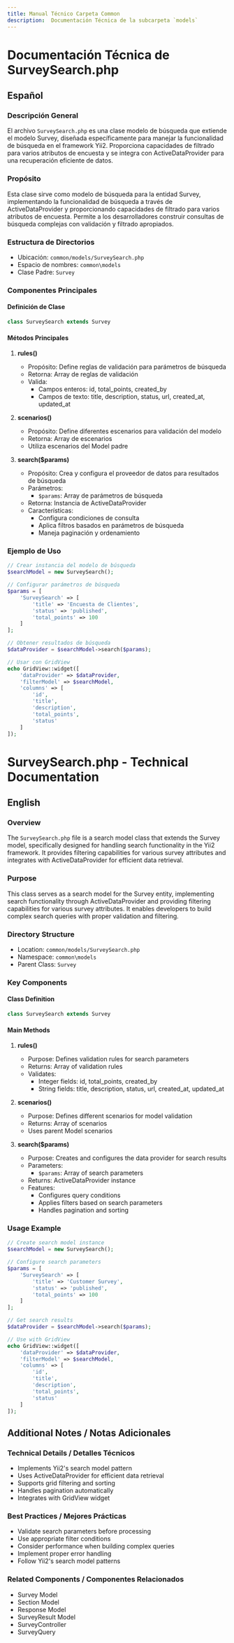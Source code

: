 ```yaml
---
title: Manual Técnico Carpeta Common
description:  Documentación Técnica de la subcarpeta `models`
---
```


# Documentación Técnica de SurveySearch.php

## Español

### Descripción General
El archivo `SurveySearch.php` es una clase modelo de búsqueda que extiende el modelo Survey, diseñada específicamente para manejar la funcionalidad de búsqueda en el framework Yii2. Proporciona capacidades de filtrado para varios atributos de encuesta y se integra con ActiveDataProvider para una recuperación eficiente de datos.

### Propósito
Esta clase sirve como modelo de búsqueda para la entidad Survey, implementando la funcionalidad de búsqueda a través de ActiveDataProvider y proporcionando capacidades de filtrado para varios atributos de encuesta. Permite a los desarrolladores construir consultas de búsqueda complejas con validación y filtrado apropiados.

### Estructura de Directorios
- Ubicación: `common/models/SurveySearch.php`
- Espacio de nombres: `common\models`
- Clase Padre: `Survey`

### Componentes Principales

#### Definición de Clase
```php
class SurveySearch extends Survey
```

#### Métodos Principales

1. **rules()**
   - Propósito: Define reglas de validación para parámetros de búsqueda
   - Retorna: Array de reglas de validación
   - Valida:
     - Campos enteros: id, total_points, created_by
     - Campos de texto: title, description, status, url, created_at, updated_at

2. **scenarios()**
   - Propósito: Define diferentes escenarios para validación del modelo
   - Retorna: Array de escenarios
   - Utiliza escenarios del Model padre

3. **search($params)**
   - Propósito: Crea y configura el proveedor de datos para resultados de búsqueda
   - Parámetros:
     - `$params`: Array de parámetros de búsqueda
   - Retorna: Instancia de ActiveDataProvider
   - Características:
     - Configura condiciones de consulta
     - Aplica filtros basados en parámetros de búsqueda
     - Maneja paginación y ordenamiento

### Ejemplo de Uso
```php
// Crear instancia del modelo de búsqueda
$searchModel = new SurveySearch();

// Configurar parámetros de búsqueda
$params = [
    'SurveySearch' => [
        'title' => 'Encuesta de Clientes',
        'status' => 'published',
        'total_points' => 100
    ]
];

// Obtener resultados de búsqueda
$dataProvider = $searchModel->search($params);

// Usar con GridView
echo GridView::widget([
    'dataProvider' => $dataProvider,
    'filterModel' => $searchModel,
    'columns' => [
        'id',
        'title',
        'description',
        'total_points',
        'status'
    ]
]);
```

# SurveySearch.php - Technical Documentation

## English

### Overview
The `SurveySearch.php` file is a search model class that extends the Survey model, specifically designed for handling search functionality in the Yii2 framework. It provides filtering capabilities for various survey attributes and integrates with ActiveDataProvider for efficient data retrieval.

### Purpose
This class serves as a search model for the Survey entity, implementing search functionality through ActiveDataProvider and providing filtering capabilities for various survey attributes. It enables developers to build complex search queries with proper validation and filtering.

### Directory Structure
- Location: `common/models/SurveySearch.php`
- Namespace: `common\models`
- Parent Class: `Survey`

### Key Components

#### Class Definition
```php
class SurveySearch extends Survey
```

#### Main Methods

1. **rules()**
   - Purpose: Defines validation rules for search parameters
   - Returns: Array of validation rules
   - Validates:
     - Integer fields: id, total_points, created_by
     - String fields: title, description, status, url, created_at, updated_at

2. **scenarios()**
   - Purpose: Defines different scenarios for model validation
   - Returns: Array of scenarios
   - Uses parent Model scenarios

3. **search($params)**
   - Purpose: Creates and configures the data provider for search results
   - Parameters:
     - `$params`: Array of search parameters
   - Returns: ActiveDataProvider instance
   - Features:
     - Configures query conditions
     - Applies filters based on search parameters
     - Handles pagination and sorting

### Usage Example
```php
// Create search model instance
$searchModel = new SurveySearch();

// Configure search parameters
$params = [
    'SurveySearch' => [
        'title' => 'Customer Survey',
        'status' => 'published',
        'total_points' => 100
    ]
];

// Get search results
$dataProvider = $searchModel->search($params);

// Use with GridView
echo GridView::widget([
    'dataProvider' => $dataProvider,
    'filterModel' => $searchModel,
    'columns' => [
        'id',
        'title',
        'description',
        'total_points',
        'status'
    ]
]);
```

## Additional Notes / Notas Adicionales

### Technical Details / Detalles Técnicos
- Implements Yii2's search model pattern
- Uses ActiveDataProvider for efficient data retrieval
- Supports grid filtering and sorting
- Handles pagination automatically
- Integrates with GridView widget

### Best Practices / Mejores Prácticas
- Validate search parameters before processing
- Use appropriate filter conditions
- Consider performance when building complex queries
- Implement proper error handling
- Follow Yii2's search model patterns

### Related Components / Componentes Relacionados
- Survey Model
- Section Model
- Response Model
- SurveyResult Model
- SurveyController
- SurveyQuery
